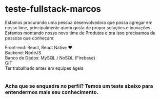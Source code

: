 # teste-fullstack-marcos

Estamos procurando uma pessoa desenvolvedora que possa agregar em nosso time, principalmente quem gosta de propor soluções e inovações. Estamos montando nosso novo time de Produtos e pra isso precisamos de pessoas que conheçam:

Front-end: React, React Native ♥️ <br>
Backend: NodeJS <br>
Banco de Dados: MySQL / NoSQL (Firebase) <br>
GIT <br>
Ter trabalhado antes em equipes ágeis <br>
<br>


<h3> Acha que se enquadra no perfil? Temos um teste abaixo para entendermos mais seu conhecimento. </h3>


